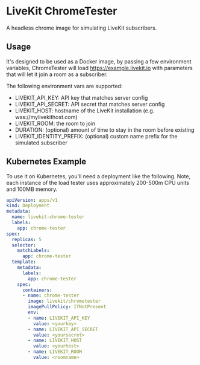 # LiveKit ChromeTester

A headless chrome image for simulating LiveKit subscribers.

## Usage

It's designed to be used as a Docker image, by passing a few environment variables, ChromeTester will load https://example.livekit.io with parameters that will let it join a room as a subscriber.

The following environment vars are supported:

- LIVEKIT_API_KEY: API key that matches server config
- LIVEKIT_API_SECRET: API secret that matches server config
- LIVEKIT_HOST: hostname of the LiveKit installation (e.g. wss://mylivekithost.com)
- LIVEKIT_ROOM: the room to join
- DURATION: (optional) amount of time to stay in the room before existing
- LIVEKIT_IDENTITY_PREFIX: (optional) custom name prefix for the simulated subscriber

## Kubernetes Example

To use it on Kubernetes, you'll need a deployment like the following. Note, each instance of the load tester uses approximately 200-500m CPU units and 100MB memory.

```yaml
apiVersion: apps/v1
kind: Deployment
metadata:
  name: livekit-chrome-tester
  labels:
    app: chrome-tester
spec:
  replicas: 5
  selector:
    matchLabels:
      app: chrome-tester
  template:
    metadata:
      labels:
        app: chrome-tester
    spec:
      containers:
      - name: chrome-tester
        image: livekit/chrometester
        imagePullPolicy: IfNotPresent
        env:
        - name: LIVEKIT_API_KEY
          value: <yourkey>
        - name: LIVEKIT_API_SECRET
          value: <yoursecret>
        - name: LIVEKIT_HOST
          value: <yourhost>
        - name: LIVEKIT_ROOM
          value: <roomname>
```
